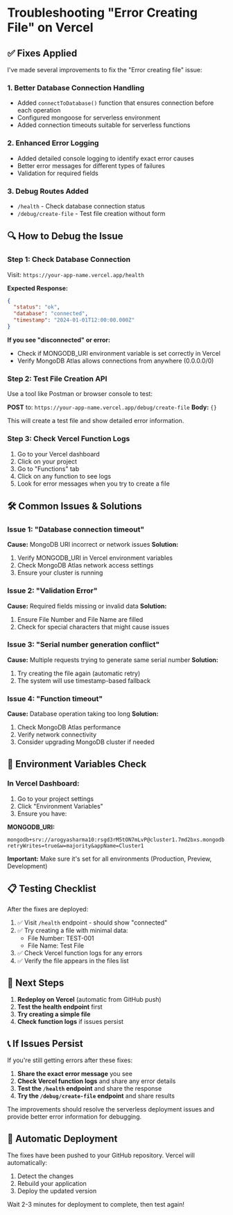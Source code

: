 # Troubleshooting "Error Creating File" on Vercel

## ✅ **Fixes Applied**

I've made several improvements to fix the "Error creating file" issue:

### 1. **Better Database Connection Handling**
- Added `connectToDatabase()` function that ensures connection before each operation
- Configured mongoose for serverless environment
- Added connection timeouts suitable for serverless functions

### 2. **Enhanced Error Logging**
- Added detailed console logging to identify exact error causes
- Better error messages for different types of failures
- Validation for required fields

### 3. **Debug Routes Added**
- `/health` - Check database connection status
- `/debug/create-file` - Test file creation without form

## 🔍 **How to Debug the Issue**

### Step 1: Check Database Connection
Visit: `https://your-app-name.vercel.app/health`

**Expected Response:**
```json
{
  "status": "ok",
  "database": "connected",
  "timestamp": "2024-01-01T12:00:00.000Z"
}
```

**If you see "disconnected" or error:**
- Check if MONGODB_URI environment variable is set correctly in Vercel
- Verify MongoDB Atlas allows connections from anywhere (0.0.0.0/0)

### Step 2: Test File Creation API
Use a tool like Postman or browser console to test:

**POST** to: `https://your-app-name.vercel.app/debug/create-file`
**Body:** `{}`

This will create a test file and show detailed error information.

### Step 3: Check Vercel Function Logs
1. Go to your Vercel dashboard
2. Click on your project
3. Go to "Functions" tab
4. Click on any function to see logs
5. Look for error messages when you try to create a file

## 🛠️ **Common Issues & Solutions**

### Issue 1: "Database connection timeout"
**Cause:** MongoDB URI incorrect or network issues
**Solution:**
1. Verify MONGODB_URI in Vercel environment variables
2. Check MongoDB Atlas network access settings
3. Ensure your cluster is running

### Issue 2: "Validation Error"
**Cause:** Required fields missing or invalid data
**Solution:**
1. Ensure File Number and File Name are filled
2. Check for special characters that might cause issues

### Issue 3: "Serial number generation conflict"
**Cause:** Multiple requests trying to generate same serial number
**Solution:**
1. Try creating the file again (automatic retry)
2. The system will use timestamp-based fallback

### Issue 4: "Function timeout"
**Cause:** Database operation taking too long
**Solution:**
1. Check MongoDB Atlas performance
2. Verify network connectivity
3. Consider upgrading MongoDB cluster if needed

## 🔧 **Environment Variables Check**

### In Vercel Dashboard:
1. Go to your project settings
2. Click "Environment Variables"
3. Ensure you have:

**MONGODB_URI:**
```
mongodb+srv://arogyasharma10:rsgd3rM5tON7mLvP@cluster1.7md2bxs.mongodb.net/fileTracker?retryWrites=true&w=majority&appName=Cluster1
```

**Important:** Make sure it's set for all environments (Production, Preview, Development)

## 📋 **Testing Checklist**

After the fixes are deployed:

1. ✅ Visit `/health` endpoint - should show "connected"
2. ✅ Try creating a file with minimal data:
   - File Number: TEST-001
   - File Name: Test File
3. ✅ Check Vercel function logs for any errors
4. ✅ Verify the file appears in the files list

## 🚀 **Next Steps**

1. **Redeploy on Vercel** (automatic from GitHub push)
2. **Test the health endpoint** first
3. **Try creating a simple file**
4. **Check function logs** if issues persist

## 📞 **If Issues Persist**

If you're still getting errors after these fixes:

1. **Share the exact error message** you see
2. **Check Vercel function logs** and share any error details
3. **Test the `/health` endpoint** and share the response
4. **Try the `/debug/create-file` endpoint** and share results

The improvements should resolve the serverless deployment issues and provide better error information for debugging.

## 🔄 **Automatic Deployment**

The fixes have been pushed to your GitHub repository. Vercel will automatically:
1. Detect the changes
2. Rebuild your application
3. Deploy the updated version

Wait 2-3 minutes for deployment to complete, then test again!